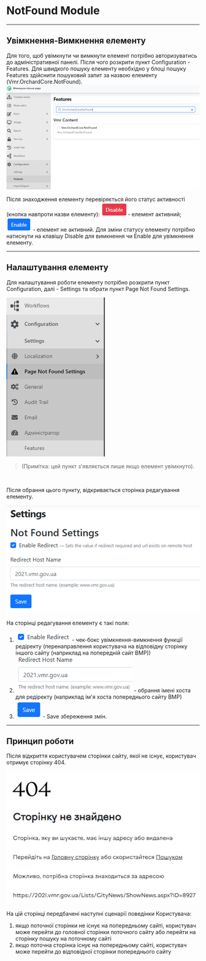 # NotFound Module

---

## Увімкнення-Вимкнення елементу

Для того, щоб увімкнути чи вимкнути елемент потрібно авторизуватись до адміністративної панелі. Після чого розкрити пункт Configuration - Features. Для швидкого пошуку елементу необхідно у блоці пошуку Features здійснити пошуковий запит за назвою елементу (Vmr.OrchardCore.NotFound).
![](assets/media/image102.png)

Після знаходження елементу перевіряється його статус активності (кнопка навпроти назви елементу): ![](assets/media/image103.png) - елемент активний; ![](assets/media/image104.png) - елемент не активний.
Для зміни статусу елементу потрібно натиснути на клавішу Disable для вимкнення чи Enable для увімкнення елементу.

---

## Налаштування елементу

Для налаштування роботи елементу потрібно розкрити пункт Configuration, далі - Settings та обрати пункт Page Not Found Settings.

![](assets/media/image105.png)

>(Примітка: цей пункт з'являється лише якщо елемент увімкнуто).

&nbsp;

Після обрання цього пункту, відкривається сторінка редагування елементу. 

![](assets/media/image106.png)

На сторінці редагування елементу є такі поля:

1. ![](assets/media/image107.png) - чек-бокс увімкнення-вимкнення функції редіректу (перенаправлення користувача на відповідну сторінку іншого сайту (наприклад на попередній сайт ВМР))
2. ![](assets/media/image108.png) - обрання імені хоста для редіректу (наприклад ім'я хоста попереднього сайту ВМР)
3. ![](assets/media/image109.png) - Save збереження змін.

---

## Принцип роботи

Після відкриття користувачем сторінки сайту, якої не існує, користувач отримує сторінку 404.

![](assets/media/image110.png)


На цій сторінці передбачені наступні сценарії поведінки Користувача:

1. якщо поточної сторінки не існує на попередньому сайті, користувач може перейти до головної сторінки поточного сайту або перейти на сторінку пошуку на поточному сайті
2. якщо поточна сторінка існує на попередньому сайті, користувач може перейти до відповідної сторінки попереднього сайту
